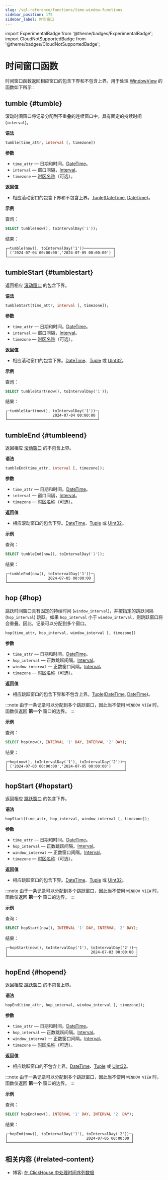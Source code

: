 ```yaml
---
slug: /sql-reference/functions/time-window-functions
sidebar_position: 175
sidebar_label: 时间窗口
---
```


import ExperimentalBadge from '@theme/badges/ExperimentalBadge';
import CloudNotSupportedBadge from '@theme/badges/CloudNotSupportedBadge';



# 时间窗口函数

<ExperimentalBadge/>
<CloudNotSupportedBadge/>

时间窗口函数返回相应窗口的包含下界和不包含上界。用于处理 [WindowView](/sql-reference/statements/create/view#window-view) 的函数如下所示：

## tumble {#tumble}

滚动时间窗口将记录分配到不重叠的连续窗口中，具有固定的持续时间 (`interval`)。

**语法**

``` sql
tumble(time_attr, interval [, timezone])
```

**参数**
- `time_attr` — 日期和时间。[DateTime](../data-types/datetime.md)。
- `interval` — 窗口间隔，[Interval](../data-types/special-data-types/interval.md)。
- `timezone` — [时区名称](../../operations/server-configuration-parameters/settings.md#timezone)（可选）。

**返回值**

- 相应滚动窗口的包含下界和不包含上界。[Tuple](../data-types/tuple.md)([DateTime](../data-types/datetime.md), [DateTime](../data-types/datetime.md))。

**示例**

查询：

``` sql
SELECT tumble(now(), toIntervalDay('1'));
```

结果：

``` text
┌─tumble(now(), toIntervalDay('1'))─────────────┐
│ ('2024-07-04 00:00:00','2024-07-05 00:00:00') │
└───────────────────────────────────────────────┘
```

## tumbleStart {#tumblestart}

返回相应 [滚动窗口](#tumble) 的包含下界。

**语法**

``` sql
tumbleStart(time_attr, interval [, timezone]);
```

**参数**

- `time_attr` — 日期和时间。[DateTime](../data-types/datetime.md)。
- `interval` — 窗口间隔，[Interval](../data-types/special-data-types/interval.md)。
- `timezone` — [时区名称](../../operations/server-configuration-parameters/settings.md#timezone)（可选）。

**返回值**

- 相应滚动窗口的包含下界。[DateTime](../data-types/datetime.md)、[Tuple](../data-types/tuple.md) 或 [UInt32](../data-types/int-uint.md)。

**示例**

查询：

```sql
SELECT tumbleStart(now(), toIntervalDay('1'));
```

结果：

```response
┌─tumbleStart(now(), toIntervalDay('1'))─┐
│                    2024-07-04 00:00:00 │
└────────────────────────────────────────┘
```

## tumbleEnd {#tumbleend}

返回相应 [滚动窗口](#tumble) 的不包含上界。

**语法**

``` sql
tumbleEnd(time_attr, interval [, timezone]);
```

**参数**

- `time_attr` — 日期和时间。[DateTime](../data-types/datetime.md)。
- `interval` — 窗口间隔，[Interval](../data-types/special-data-types/interval.md)。
- `timezone` — [时区名称](../../operations/server-configuration-parameters/settings.md#timezone)（可选）。

**返回值**

- 相应滚动窗口的包含下界。[DateTime](../data-types/datetime.md)、[Tuple](../data-types/tuple.md) 或 [UInt32](../data-types/int-uint.md)。

**示例**

查询：

```sql
SELECT tumbleEnd(now(), toIntervalDay('1'));
```

结果：

```response
┌─tumbleEnd(now(), toIntervalDay('1'))─┐
│                  2024-07-05 00:00:00 │
└──────────────────────────────────────┘
```

## hop {#hop}

跳跃时间窗口具有固定的持续时间 (`window_interval`)，并按指定的跳跃间隔 (`hop_interval`) 跳跃。如果 `hop_interval` 小于 `window_interval`，则跳跃窗口将会重叠。因此，记录可以分配到多个窗口。

``` sql
hop(time_attr, hop_interval, window_interval [, timezone])
```

**参数**

- `time_attr` — 日期和时间。[DateTime](../data-types/datetime.md)。
- `hop_interval` — 正数跳跃间隔。[Interval](../data-types/special-data-types/interval.md)。
- `window_interval` — 正数窗口间隔。[Interval](../data-types/special-data-types/interval.md)。
- `timezone` — [时区名称](../../operations/server-configuration-parameters/settings.md#timezone)（可选）。

**返回值**

- 相应跳跃窗口的包含下界和不包含上界。[Tuple](../data-types/tuple.md)([DateTime](../data-types/datetime.md), [DateTime](../data-types/datetime.md))。

:::note
由于一条记录可以分配到多个跳跃窗口，因此当不使用 `WINDOW VIEW` 时，函数仅返回 **第一个** 窗口的边界。
:::

**示例**

查询：

``` sql
SELECT hop(now(), INTERVAL '1' DAY, INTERVAL '2' DAY);
```

结果：

``` text
┌─hop(now(), toIntervalDay('1'), toIntervalDay('2'))─┐
│ ('2024-07-03 00:00:00','2024-07-05 00:00:00')      │
└────────────────────────────────────────────────────┘
```

## hopStart {#hopstart}

返回相应 [跳跃窗口](#hop) 的包含下界。

**语法**

``` sql
hopStart(time_attr, hop_interval, window_interval [, timezone]);
```
**参数**

- `time_attr` — 日期和时间。[DateTime](../data-types/datetime.md)。
- `hop_interval` — 正数跳跃间隔。[Interval](../data-types/special-data-types/interval.md)。
- `window_interval` — 正数窗口间隔。[Interval](../data-types/special-data-types/interval.md)。
- `timezone` — [时区名称](../../operations/server-configuration-parameters/settings.md#timezone)（可选）。

**返回值**

- 相应跳跃窗口的包含下界。[DateTime](../data-types/datetime.md)、[Tuple](../data-types/tuple.md) 或 [UInt32](../data-types/int-uint.md)。

:::note
由于一条记录可以分配到多个跳跃窗口，因此当不使用 `WINDOW VIEW` 时，函数仅返回 **第一个** 窗口的边界。
:::

**示例**

查询：

``` sql
SELECT hopStart(now(), INTERVAL '1' DAY, INTERVAL '2' DAY);
```

结果：

``` text
┌─hopStart(now(), toIntervalDay('1'), toIntervalDay('2'))─┐
│                                     2024-07-03 00:00:00 │
└─────────────────────────────────────────────────────────┘
```

## hopEnd {#hopend}

返回相应 [跳跃窗口](#hop) 的不包含上界。

**语法**

``` sql
hopEnd(time_attr, hop_interval, window_interval [, timezone]);
```
**参数**

- `time_attr` — 日期和时间。[DateTime](../data-types/datetime.md)。
- `hop_interval` — 正数跳跃间隔。[Interval](../data-types/special-data-types/interval.md)。
- `window_interval` — 正数窗口间隔。[Interval](../data-types/special-data-types/interval.md)。
- `timezone` — [时区名称](../../operations/server-configuration-parameters/settings.md#timezone)（可选）。

**返回值**

- 相应跳跃窗口的不包含上界。[DateTime](../data-types/datetime.md)、[Tuple](../data-types/tuple.md) 或 [UInt32](../data-types/int-uint.md)。

:::note
由于一条记录可以分配到多个跳跃窗口，因此当不使用 `WINDOW VIEW` 时，函数仅返回 **第一个** 窗口的边界。
:::

**示例**

查询：

``` sql
SELECT hopEnd(now(), INTERVAL '1' DAY, INTERVAL '2' DAY);
```

结果：

``` text
┌─hopEnd(now(), toIntervalDay('1'), toIntervalDay('2'))─┐
│                                   2024-07-05 00:00:00 │
└───────────────────────────────────────────────────────┘

```

## 相关内容 {#related-content}

- 博客: [在 ClickHouse 中处理时间序列数据](https://clickhouse.com/blog/working-with-time-series-data-and-functions-ClickHouse)
